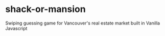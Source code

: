 # shack-or-mansion
Swiping guessing game for Vancouver's real estate market built in Vanilla Javascript
